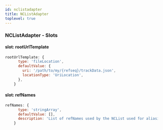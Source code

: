 ```yaml
---
id: nclistadapter
title: NCListAdapter
toplevel: true
---
```







### NCListAdapter - Slots
#### slot: rootUrlTemplate



```js
rootUrlTemplate: {
      type: 'fileLocation',
      defaultValue: {
        uri: '/path/to/my/{refseq}/trackData.json',
        locationType: 'UriLocation',
      },
    }
```

#### slot: refNames



```js
refNames: {
      type: 'stringArray',
      defaultValue: [],
      description: 'List of refNames used by the NCList used for aliasing',
    }
```



 
